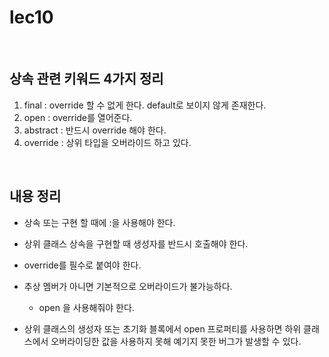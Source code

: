 # lec10
<br>

## 상속 관련 키워드 4가지 정리
1. final : override 할 수 없게 한다. default로 보이지 않게 존재한다.
2. open : override를 열어준다.
3. abstract : 반드시 override 해야 한다.
4. override : 상위 타입을 오버라이드 하고 있다.

<br>

## 내용 정리
- 상속 또는 구현 할 때에 :을 사용해야 한다.
- 상위 클래스 상속을 구현할 때 생성자를 반드시 호출해야 한다.
- override를 필수로 붙여야 한다.
- 추상 멤버가 아니면 기본적으로 오버라이드가 불가능하다.
    - open 을 사용해줘야 한다.
    
- 상위 클래스의 생성자 또는 초기화 블록에서 open 프로퍼티를 사용하면 하위 클래스에서 오버라이딩한 값을 사용하지 못해 예기지 못한 버그가 발생할 수 있다.
